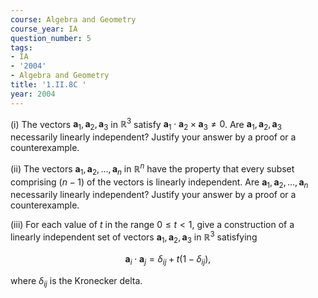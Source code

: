 ```yaml
---
course: Algebra and Geometry
course_year: IA
question_number: 5
tags:
- IA
- '2004'
- Algebra and Geometry
title: '1.II.8C '
year: 2004
---
```



(i) The vectors $\mathbf{a}_{1}, \mathbf{a}_{2}, \mathbf{a}_{3}$ in $\mathbb{R}^{3}$ satisfy $\mathbf{a}_{1} \cdot \mathbf{a}_{2} \times \mathbf{a}_{3} \neq 0$. Are $\mathbf{a}_{1}, \mathbf{a}_{2}, \mathbf{a}_{3}$ necessarily linearly independent? Justify your answer by a proof or a counterexample.

(ii) The vectors $\mathbf{a}_{1}, \mathbf{a}_{2}, \ldots, \mathbf{a}_{n}$ in $\mathbb{R}^{n}$ have the property that every subset comprising $(n-1)$ of the vectors is linearly independent. Are $\mathbf{a}_{1}, \mathbf{a}_{2}, \ldots, \mathbf{a}_{n}$ necessarily linearly independent? Justify your answer by a proof or a counterexample.

(iii) For each value of $t$ in the range $0 \leqslant t<1$, give a construction of a linearly independent set of vectors $\mathbf{a}_{1}, \mathbf{a}_{2}, \mathbf{a}_{3}$ in $\mathbb{R}^{3}$ satisfying

$$\mathbf{a}_{i} \cdot \mathbf{a}_{j}=\delta_{i j}+t\left(1-\delta_{i j}\right),$$

where $\delta_{i j}$ is the Kronecker delta.